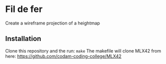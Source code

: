 # Fil de fer
Create a wireframe projection of a heightmap

## Installation
Clone this repository and the run: 
`make`
The makefile will clone MLX42 from here: https://github.com/codam-coding-college/MLX42


